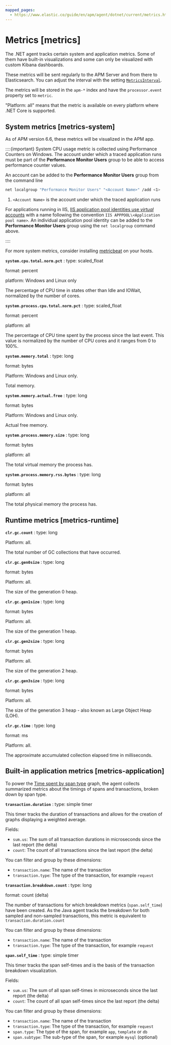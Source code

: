 ```yaml
---
mapped_pages:
  - https://www.elastic.co/guide/en/apm/agent/dotnet/current/metrics.html
---
```


# Metrics [metrics]

The .NET agent tracks certain system and application metrics. Some of them have built-in visualizations and some can only be visualized with custom Kibana dashboards.

These metrics will be sent regularly to the APM Server and from there to Elasticsearch. You can adjust the interval with the setting [`MetricsInterval`](/reference/config-reporter.md#config-metrics-interval).

The metrics will be stored in the `apm-*` index and have the `processor.event` property set to `metric`.

"Platform: all" means that the metric is available on every platform where .NET Core is supported.


## System metrics [metrics-system]

As of APM version 6.6, these metrics will be visualized in the APM app.

::::{important}
System CPU usage metric is collected using Performance Counters on Windows. The account under which a traced application runs must be part of the **Performance Monitor Users** group to be able to access performance counter values.

An account can be added to the **Performance Monitor Users** group from the command line

```sh
net localgroup "Performance Monitor Users" "<Account Name>" /add <1>
```

1. `<Account Name>` is the account under which the traced application runs


For applications running in IIS, [IIS application pool identities use *virtual* accounts](https://docs.microsoft.com/en-us/iis/manage/configuring-security/application-pool-identities) with a name following the convention `IIS APPPOOL\<Application pool name>`. An individual application pool identity can be added to the **Performance Monitor Users** group using the `net localgroup` command above.

::::


For more system metrics, consider installing [metricbeat](beats://docs/reference/metricbeat/metricbeat.md) on your hosts.

**`system.cpu.total.norm.pct`**
:   type: scaled_float

format: percent

platform: Windows and Linux only

The percentage of CPU time in states other than Idle and IOWait, normalized by the number of cores.


**`system.process.cpu.total.norm.pct`**
:   type: scaled_float

format: percent

platform: all

The percentage of CPU time spent by the process since the last event. This value is normalized by the number of CPU cores and it ranges from 0 to 100%.


**`system.memory.total`**
:   type: long

format: bytes

Platform: Windows and Linux only.

Total memory.


**`system.memory.actual.free`**
:   type: long

format: bytes

Platform: Windows and Linux only.

Actual free memory.


**`system.process.memory.size`**
:   type: long

format: bytes

platform: all

The total virtual memory the process has.


**`system.process.memory.rss.bytes`**
:   type: long

format: bytes

platform: all

The total physical memory the process has.



## Runtime metrics [metrics-runtime]

**`clr.gc.count`**
:   type: long

Platform: all.

The total number of GC collections that have occurred.


**`clr.gc.gen0size`**
:   type: long

format: bytes

Platform: all.

The size of the generation 0 heap.


**`clr.gc.gen1size`**
:   type: long

format: bytes

Platform: all.

The size of the generation 1 heap.


**`clr.gc.gen2size`**
:   type: long

format: bytes

Platform: all.

The size of the generation 2 heap.


**`clr.gc.gen3size`**
:   type: long

format: bytes

Platform: all.

The size of the generation 3 heap - also known as Large Object Heap (LOH).


**`clr.gc.time`**
:   type: long

format: ms

Platform: all.

The approximate accumulated collection elapsed time in milliseconds.



## Built-in application metrics [metrics-application]

To power the [Time spent by span type](docs-content://solutions/observability/apps/transactions-2.md) graph, the agent collects summarized metrics about the timings of spans and transactions, broken down by span type.

**`transaction.duration`**
:   type: simple timer

This timer tracks the duration of transactions and allows for the creation of graphs displaying a weighted average.

Fields:

* `sum.us`: The sum of all transaction durations in microseconds since the last report (the delta)
* `count`: The count of all transactions since the last report (the delta)

You can filter and group by these dimensions:

* `transaction.name`: The name of the transaction
* `transaction.type`: The type of the transaction, for example `request`


**`transaction.breakdown.count`**
:   type: long

format: count (delta)

The number of transactions for which breakdown metrics (`span.self_time`) have been created. As the Java agent tracks the breakdown for both sampled and non-sampled transactions, this metric is equivalent to `transaction.duration.count`

You can filter and group by these dimensions:

* `transaction.name`: The name of the transaction
* `transaction.type`: The type of the transaction, for example `request`


**`span.self_time`**
:   type: simple timer

This timer tracks the span self-times and is the basis of the transaction breakdown visualization.

Fields:

* `sum.us`: The sum of all span self-times in microseconds since the last report (the delta)
* `count`: The count of all span self-times since the last report (the delta)

You can filter and group by these dimensions:

* `transaction.name`: The name of the transaction
* `transaction.type`: The type of the transaction, for example `request`
* `span.type`: The type of the span, for example `app`, `template` or `db`
* `span.subtype`: The sub-type of the span, for example `mysql` (optional)
